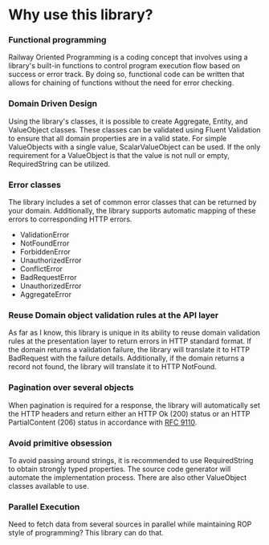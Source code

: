 # Why use this library?


### Functional programming

Railway Oriented Programming is a coding concept that involves using a library's built-in functions to control program execution flow based on success or error track. By doing so, functional code can be written that allows for chaining of functions without the need for error checking.

### Domain Driven Design

Using the library's classes, it is possible to create Aggregate, Entity, and ValueObject classes. These classes can be validated using Fluent Validation to ensure that all domain properties are in a valid state. For simple ValueObjects with a single value, ScalarValueObject can be used. If the only requirement for a ValueObject is that the value is not null or empty, RequiredString can be utilized.

### Error classes

The library includes a set of common error classes that can be returned by your domain. Additionally, the library supports automatic mapping of these errors to corresponding HTTP errors.

- ValidationError
- NotFoundError
- ForbiddenError
- UnauthorizedError
- ConflictError
- BadRequestError
- UnauthorizedError
- AggregateError

### Reuse Domain object validation rules at the API layer

As far as I know, this library is unique in its ability to reuse domain validation rules at the presentation layer to return errors in HTTP standard format. If the domain returns a validation failure, the library will translate it to HTTP BadRequest with the failure details. Additionally, if the domain returns a record not found, the library will translate it to HTTP NotFound.

### Pagination over several objects

When pagination is required for a response, the library will automatically set the HTTP headers and return either an HTTP Ok (200) status or an HTTP PartialContent (206) status in accordance with [RFC 9110](https://www.rfc-editor.org/rfc/rfc9110#field.content-range).

### Avoid primitive obsession

To avoid passing around strings, it is recommended to use RequiredString to obtain strongly typed properties. The source code generator will automate the implementation process. There are also other ValueObject classes available to use.

### Parallel Execution

Need to fetch data from several sources in parallel while maintaining ROP style of programming? This library can do that.
